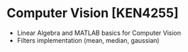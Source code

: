 # Computer Vision [KEN4255]

- Linear Algebra and MATLAB basics for Computer Vision
- Filters implementation (mean, median, gaussian)

